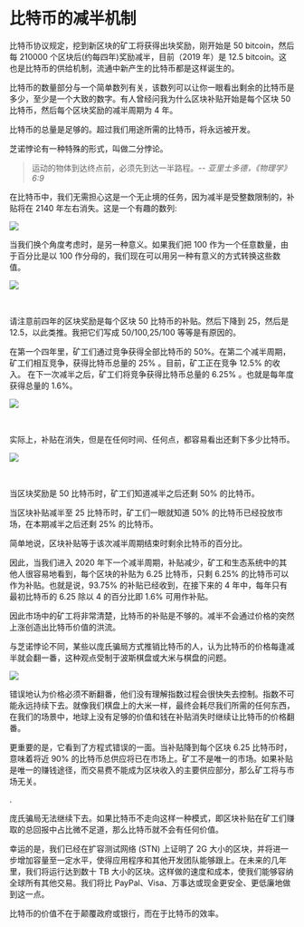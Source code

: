 # 比特币的减半机制

比特币协议规定，挖到新区块的矿工将获得出块奖励，刚开始是 50 bitcoin，然后每 210000 个区块后(约每四年)奖励减半，目前（2019 年）是 12.5 bitcoin。这也是比特币的供给机制，流通中新产生的比特币都是这样诞生的。

比特币的数量部分与一个简单数列有关，该数列可以让你一眼看出剩余的比特币是多少，至少是一个大致的数字。有人曾经问我为什么区块补贴开始是每个区块 50 比特币，然后每个区块奖励的减半周期为 4 年。

比特币的总量是足够的。超过我们用途所需的比特币，将永远被开发。

芝诺悖论有一种特殊的形式，叫做二分悖论。

> 运动的物体到达终点前，必须先到达一半路程。<cite>-- 亚里士多德，《物理学》6:9</cite>

在比特币中，我们无需担心这是一个无止境的任务，因为减半是受整数限制的，补贴将在 2140 年左右消失。这是一个有趣的数列:

![](https://wx4.sinaimg.cn/large/69703d7fgy1g5e3j0eyocj20wt05n75w.jpg)

当我们换个角度考虑时，是另一种意义。如果我们把 100 作为一个任意数量，由于百分比是以 100 作分母的，我们现在可以用另一种有意义的方式转换这些数值。

![](https://wx3.sinaimg.cn/large/69703d7fgy1g5e3jj7tekj20y205076d.jpg)

​

请注意前四年的区块奖励是每个区块 50 比特币的补贴。然后下降到 25，然后是 12.5，以此类推。我把它们写成 50/100,25/100 等等是有原因的。

在第一个四年里，矿工们通过竞争获得全部比特币的 50%。在第二个减半周期，矿工们相互竞争，获得比特币总量的 25% 。目前，矿工正在竞争 12.5% 的收入。 在下一次减半之后，矿工们将竞争获得比特币总量的 6.25% 。也就是每年度获得总量的 1.6%。

![](https://wx1.sinaimg.cn/large/69703d7fgy1g5e3k6uczqj20lc02c0su.jpg)

​

实际上，补贴在消失，但是在任何时间、任何点，都容易看出还剩下多少比特币。

![](https://wx3.sinaimg.cn/large/69703d7fgy1g5e3fs2yqej20m80akjt6.jpg)

​

当区块奖励是 50 比特币时，矿工们知道减半之后还剩 50% 的比特币。

当区块补贴减半至 25 比特币时，矿工们一眼就知道 50% 的比特币已经投放市场，在本期减半之后还剩 25% 的比特币。

简单地说，区块补贴等于该次减半周期结束时剩余比特币的百分比。

因此，当我们进入 2020 年下一个减半周期，补贴减少，矿工和生态系统中的其他人很容易地看到，每个区块的补贴为 6.25 比特币，只剩 6.25% 的比特币可以作为补贴。也就是说，93.75% 的补贴已经收到，在接下来的 4 年中，每年只有最初比特币的 6.25 除以 4 的百分比即 1.6% 可用作补贴。

因此市场中的矿工将非常清楚，比特币的补贴是不够的。减半不会通过价格的突然上涨创造出比特币价值的洪流。

与芝诺悖论不同，某些以庞氏骗局方式推销比特币的人，认为比特币的价格每逢减半就会翻一番，这种观点受制于波斯棋盘或大米与棋盘的问题。

![](https://wx2.sinaimg.cn/large/69703d7fgy1g5e3l6d1vkj2064064gnt.jpg)

错误地认为价格必须不断翻番，他们没有理解指数过程会很快失去控制。指数不可能永远持续下去。就像我们棋盘上的大米一样，最终会耗尽我们所需的任何东西，在我们的场景中，地球上没有足够的价值和钱在补贴消失时继续让比特币的价格翻番。

更重要的是，它看到了方程式错误的一面。当补贴降到每个区块 6.25 比特币时，意味着将近 90% 的比特币总供应将已在市场上。矿工不是唯一的市场。如果补贴是唯一的赚钱途径，而交易费不能成为区块收入的主要供应部分，那么矿工将与市场无关。

.

庞氏骗局无法继续下去。如果比特币不走向这样一种模式，即区块补贴在矿工们赚取的总回报中占比微不足道，那么比特币就不会有任何价值。

幸运的是，我们已经在扩容测试网络 (STN) 上证明了 2G 大小的区块，并将进一步增加容量至一定水平，使得应用程序和其他开发团队能够跟上。在未来的几年里，我们将运行达到数十 TB 大小的区块。这样做的速度和成本，使我们能够容纳全球所有其他交易。我们将比 PayPal、Visa、万事达或现金更安全、更低廉地做到这一点。

比特币的价值不在于颠覆政府或银行，而在于比特币的效率。
